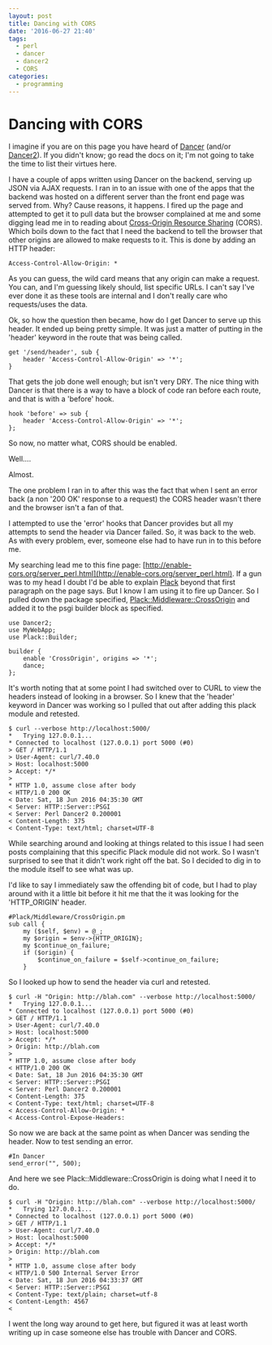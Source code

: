 ```yaml
---
layout: post
title: Dancing with CORS
date: '2016-06-27 21:40'
tags:
  - perl
  - dancer
  - dancer2
  - CORS
categories:
  - programming
---
```


# Dancing with CORS
I imagine if you are on this page you have heard of [Dancer](https://metacpan.org/pod/Dancer) (and/or [Dancer2](https://metacpan.org/pod/Dancer2)). If you didn't know; go read the docs on it; I'm not going to take the time to list their virtues here.

I have a couple of apps written using Dancer on the backend, serving up JSON via AJAX requests. I ran in to an issue with one of the apps that the backend was hosted on a different server than the front end page was served from. Why? Cause reasons, it happens. I fired up the page and attempted to get it to pull data but the browser complained at me and some digging lead me in to reading about [Cross-Origin Resource Sharing](http://enable-cors.org/) (CORS). Which boils down to the fact that I need the backend to tell the browser that other origins are allowed to make requests to it. This is done by adding an HTTP header:

```
Access-Control-Allow-Origin: *
```

As you can guess, the wild card means that any origin can make a request. You can, and I'm guessing likely should, list specific URLs. I can't say I've ever done it as these tools are internal and I don't really care who requests/uses the data.

Ok, so how the question then became, how do I get Dancer to serve up this header. It ended up being pretty simple. It was just a matter of putting in the 'header' keyword in the route that was being called.

```
get '/send/header', sub {
    header 'Access-Control-Allow-Origin' => '*';
}
```

That gets the job done well enough; but isn't very DRY. The nice thing with Dancer is that there is a way to have a block of code ran before each route, and that is with a 'before' hook.

```
hook 'before' => sub {
    header 'Access-Control-Allow-Origin' => '*';
};
```

So now, no matter what, CORS should be enabled.

Well....

Almost.

The one problem I ran in to after this was the fact that when I sent an error back (a non '200 OK' response to a request) the CORS header wasn't there and the browser isn't a fan of that.

I attempted to use the 'error' hooks that Dancer provides but all my attempts to send the header via Dancer failed. So, it was back to the web. As with every problem, ever, someone else had to have run in to this before me.

My searching lead me to this fine page: [http://enable-cors.org/server_perl.html](http://enable-cors.org/server_perl.html). If a gun was to my head I doubt I'd be able to explain [Plack](http://plackperl.org/) beyond that first paragraph on the page says. But I know I am using it to fire up Dancer. So I pulled down the package specified, [Plack::Middleware::CrossOrigin](https://metacpan.org/pod/Plack::Middleware::CrossOrigin) and added it to the psgi builder block as specified.

```
use Dancer2;
use MyWebApp;
use Plack::Builder;

builder {
    enable 'CrossOrigin', origins => '*';
    dance;
};
```

It's worth noting that at some point I had switched over to CURL to view the headers instead of looking in a browser. So I knew that the 'header' keyword in Dancer was working so I pulled that out after adding this plack module and retested.

```
$ curl --verbose http://localhost:5000/
*   Trying 127.0.0.1...
* Connected to localhost (127.0.0.1) port 5000 (#0)
> GET / HTTP/1.1
> User-Agent: curl/7.40.0
> Host: localhost:5000
> Accept: */*
>
* HTTP 1.0, assume close after body
< HTTP/1.0 200 OK
< Date: Sat, 18 Jun 2016 04:35:30 GMT
< Server: HTTP::Server::PSGI
< Server: Perl Dancer2 0.200001
< Content-Length: 375
< Content-Type: text/html; charset=UTF-8
```

While searching around and looking at things related to this issue I had seen posts complaining that this specific Plack module did not work. So I wasn't surprised to see that it didn't work right off the bat. So I decided to dig in to the module itself to see what was up.

I'd like to say I immediately saw the offending bit of code, but I had to play around with it a little bit before it hit me that the it was looking for the 'HTTP_ORIGIN' header.
```
#Plack/Middleware/CrossOrigin.pm
sub call {
    my ($self, $env) = @_;
    my $origin = $env->{HTTP_ORIGIN};
    my $continue_on_failure;
    if ($origin) {
        $continue_on_failure = $self->continue_on_failure;
    }
```

So I looked up how to send the header via curl and retested.

```
$ curl -H "Origin: http://blah.com" --verbose http://localhost:5000/
*   Trying 127.0.0.1...
* Connected to localhost (127.0.0.1) port 5000 (#0)
> GET / HTTP/1.1
> User-Agent: curl/7.40.0
> Host: localhost:5000
> Accept: */*
> Origin: http://blah.com
>
* HTTP 1.0, assume close after body
< HTTP/1.0 200 OK
< Date: Sat, 18 Jun 2016 04:35:30 GMT
< Server: HTTP::Server::PSGI
< Server: Perl Dancer2 0.200001
< Content-Length: 375
< Content-Type: text/html; charset=UTF-8
< Access-Control-Allow-Origin: *
< Access-Control-Expose-Headers:
```

So now we are back at the same point as when Dancer was sending the header. Now to test sending an error.

```
#In Dancer
send_error("", 500);
```

And here we see Plack::Middleware::CrossOrigin is doing what I need it to do.

```
$ curl -H "Origin: http://blah.com" --verbose http://localhost:5000/
*   Trying 127.0.0.1...
* Connected to localhost (127.0.0.1) port 5000 (#0)
> GET / HTTP/1.1
> User-Agent: curl/7.40.0
> Host: localhost:5000
> Accept: */*
> Origin: http://blah.com
>
* HTTP 1.0, assume close after body
< HTTP/1.0 500 Internal Server Error
< Date: Sat, 18 Jun 2016 04:33:37 GMT
< Server: HTTP::Server::PSGI
< Content-Type: text/plain; charset=utf-8
< Content-Length: 4567
<
```

I went the long way around to get here, but figured it was at least worth writing up in case someone else has trouble with Dancer and CORS.
